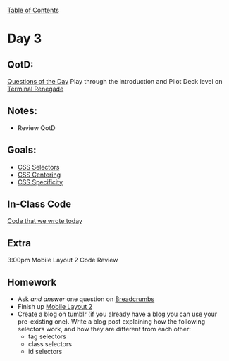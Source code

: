 [Table of Contents](/README.md)

# Day 3

## QotD:
[Questions of the Day]()
Play through the introduction and Pilot Deck level on [Terminal Renegade](http://alarner.github.io/)

## Notes:
* Review QotD

## Goals:
* [CSS Selectors](/units/css-selectors)
* [CSS Centering](/units/css-centering/README.md)
* [CSS Specificity](/units/css-specificity)

## In-Class Code
[Code that we wrote today](/notes/day-03/code)

## Extra
3:00pm Mobile Layout 2 Code Review

## Homework
* Ask *and answer* one question on [Breadcrumbs](http://tiy.breadcrumbsqa.com/)
* Finish up [Mobile Layout 2](https://github.com/TIY-Austin-Front-End-Engineering/mobile-layout-2)
* Create a blog on tumblr (if you already have a blog you can use your pre-existing one). Write a blog post explaining how the following selectors work, and how they are different from each other:
	* tag selectors
	* class selectors
	* id selectors